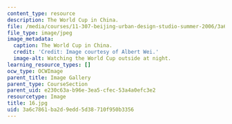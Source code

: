 ```yaml
---
content_type: resource
description: The World Cup in China.
file: /media/courses/11-307-beijing-urban-design-studio-summer-2006/3a6c7861ba2d9edd5d38710f950b3356_16.jpg
file_type: image/jpeg
image_metadata:
  caption: The World Cup in China.
  credit: 'Credit: Image courtesy of Albert Wei.'
  image-alt: Watching the World Cup outside at night.
learning_resource_types: []
ocw_type: OCWImage
parent_title: Image Gallery
parent_type: CourseSection
parent_uid: e230c63a-b96e-3ea5-cfec-53a4a0efc3e2
resourcetype: Image
title: 16.jpg
uid: 3a6c7861-ba2d-9edd-5d38-710f950b3356
---
```

